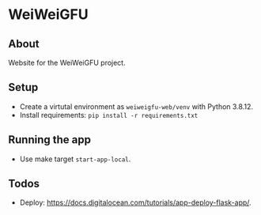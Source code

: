 # WeiWeiGFU

## About

Website for the WeiWeiGFU project.

## Setup

- Create a virtutal environment as `weiweigfu-web/venv` with Python 3.8.12.
- Install requirements: `pip install -r requirements.txt`

## Running the app

- Use make target `start-app-local`.

## Todos

- Deploy: https://docs.digitalocean.com/tutorials/app-deploy-flask-app/.

